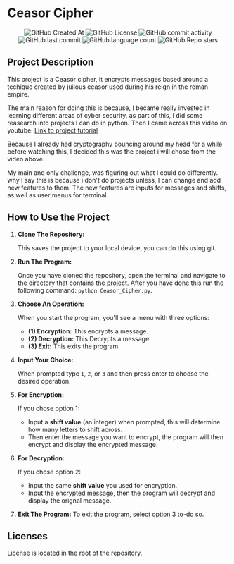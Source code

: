 # Ceasor Cipher

<div align="center">
    <img alt="GitHub Created At" src="https://img.shields.io/github/created-at/KieranPritchard/Ceasor-Cipher">
    <img alt="GitHub License" src="https://img.shields.io/github/license/KieranPritchard/Ceasor-Cipher">
    <img alt="GitHub commit activity" src="https://img.shields.io/github/commit-activity/t/KieranPritchard/Ceasor-Cipher">
    <img alt="GitHub last commit" src="https://img.shields.io/github/last-commit/KieranPritchard/Ceasor-Cipher">
    <img alt="GitHub language count" src="https://img.shields.io/github/languages/count/KieranPritchard/Ceasor-Cipher">
    <img alt="GitHub Repo stars" src="https://img.shields.io/github/stars/KieranPritchard/Ceasor-Cipher">
</div>

## Project Description

This project is a Ceasor cipher, it encrypts messages based around a techique created by juilous ceasor used during his reign in the roman empire.

The main reason for doing this is because, I became really invested in learning different areas of cyber security. as part of this, I did some reasearch into projects I can do in python. Then I came across this video on youtube: [Link to project tutorial](https://www.youtube.com/watch?v=EDh1UT5rUsU)

Because I already had cryptography bouncing around my head for a while before watching this, I decided this was the project i will chose from the video above. 

My main and only challenge, was figuring out what I could do differently. why I say this is because i don't do projects unless, I can change and add new features to them. The new features are inputs for messages and shifts, as well as user menus for terminal.

## How to Use the Project

1. **Clone The Repository:**

    This saves the project to your local device, you can do this using git.

2. **Run The Program:**

    Once you have cloned the repository, open the terminal and navigate to the directory that contains the project. After you have done this run the following command: `python Ceasor_Cipher.py`.

3. **Choose An Operation:**

    When you start the program, you'll see a menu with three options:
   * **(1) Encryption:** This encrypts a message.
   * **(2) Decryption:** This Decrypts a message.
   * **(3) Exit:** This exits the program.

4. **Input Your Choice:**

   When prompted type `1`, `2`, or `3` and then press enter to choose the desired operation.
   
5. **For Encryption:**

    If you chose option 1:
    * Input a **shift value** (an integer) when prompted, this will determine how many letters to shift across.
    * Then enter the message you want to encrypt, the program will then encrypt and display the encrypted message.

6. **For Decryption:**

   If you chose option 2:
   * Input the same **shift value** you used for encryption.
   * Input the encrypted message, then the program will decrypt and display the orignal message.

7. **Exit The Program:**
   To exit the program, select option 3 to-do so.

## Licenses

License is located in the root of the repository.
